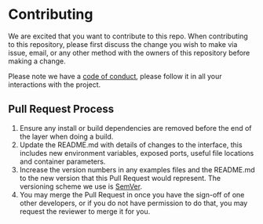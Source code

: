 # Contributing

We are excited that you want to contribute to this repo. When contributing to this repository, please first discuss the change you wish to make via issue, email, or any other method with the owners of this repository before making a change. 

Please note we have a [code of conduct](./.github/CODE_OF_CONDUCT.md), please follow it in all your interactions with the project.

## Pull Request Process

1. Ensure any install or build dependencies are removed before the end of the layer when doing a build.
1. Update the README.md with details of changes to the interface, this includes new environment variables, exposed ports, useful file locations and container parameters.
1. Increase the version numbers in any examples files and the README.md to the new version that this Pull Request would represent. The versioning scheme we use is [SemVer](http://semver.org/).
1. You may merge the Pull Request in once you have the sign-off of one other developers, or if you do not have permission to do that, you may request the reviewer to merge it for you.
